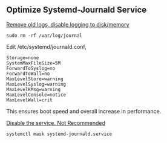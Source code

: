 ## Optimize Systemd-Journald Service

[Remove old logs, disable logging to disk/memory](https://askubuntu.com/questions/1094389/what-is-the-use-of-systemd-journal-flush-service)

    sudo rm -rf /var/log/journal

Edit /etc/systemd/journald.conf, 

    Storage=none
    SystemMaxFileSize=5M
    ForwardToSyslog=no
    ForwardToWall=no
    MaxLevelStore=warning
    MaxLevelSyslog=warning
    MaxLevelKMsg=warning
    MaxLevelConsole=notice
    MaxLevelWall=crit

This ensures boot speed and overall increase in performance.

 [Disable the service. Not Recommended](https://forums.fedoraforum.org/showthread.php?292543-how-to-permanently-disable-systemd-journald-service)
 
    systemctl mask systemd-journald.service

